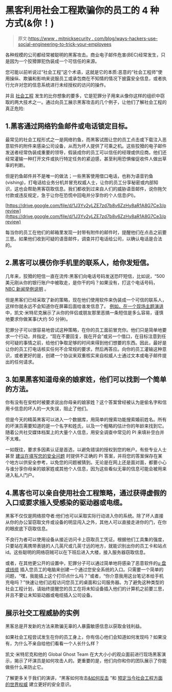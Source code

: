 # 黑客利用社会工程欺骗你的员工的 4 种方式(&你！)

> 原文:[https://www . mitnicksecurity . com/blog/ways-hackers-use-social-engineering-to-trick-your-employees](https://www.mitnicksecurity.com/blog/ways-hackers-use-social-engineering-to-trick-your-employees)

各种规模的公司都经常被聪明的黑客攻击。商业电子邮件危害(BEC)经常发生，只是因为一个狡猾罪犯伪装成一个可信任的来源。

您可能以前听说过“社会工程”这个术语，这就是它的本质:恶意的“社会工程师”使用操纵、欺骗和影响来说服员工或承包商在不知情的情况下披露安全信息，或者执行允许对您的信息系统进行未经授权的访问的操作。

并且 [<u>社会工程</u>](/social-engineering-strength-testing) 发生的比你想象的要多，它是犯罪分子用来从像你这样的组织中窃取的两大技术之一。通过向员工展示黑客攻击的几个例子，让他们了解社会工程的真正危险:

## 1.黑客通过网络钓鱼邮件或电话锁定目标。

最常见的社会工程形式之一是网络钓鱼，而黑客试图让您的员工点击或下载注入恶意软件的附件来感染公司设备，从而为坏人提供了可乘之机。这些狡猾的电子邮件发送者经常伪装成重要的领导，假装成你的员工可以信任的经理或供应商。他们还经常灌输一种打开文件或执行特定任务的紧迫感，甚至利用恐惧催促收件人做出草率的判断。

但是钓鱼邮件并不是唯一的做法；一些黑客使用借口电话，也称为语音钓鱼(vishing)，打电话给业务分机并冒充权威人士，让你的员工分享秘密或内部知识，这也会帮助黑客窃取信息。我们都收到过来自人们的威胁语音邮件，说你拖欠付款或违反规定，急于让你在恐慌中回电并分享你的个人信息(PI)。

[https://drive.google.com/file/d/1J3Yv2yLZE7zd7b8v6ZzHy8aR1A8G7Ce3/preview](https://drive.google.com/file/d/1J3Yv2yLZE7zd7b8v6ZzHy8aR1A8G7Ce3/preview)

每当你的员工在他们的邮箱里发现一封带有附件的邮件时，提醒他们在点击之前要三思。如果他们收到可疑的语音邮件，调查并打电话给公司，以确认电话是合法的。

## 2.黑客可以模仿你手机里的联系人，给你发短信。

几年来，狡猾的短信一直在流传:黑客们向电话号码发送恐吓短信，比如说，“500 美元刚从你的银行账户中被取走，是你干的吗？如果没有，打这个电话号码， [<u>NBC 新闻举例说明</u>](https://www.nbcnews.com/tech/security/how-cyber-criminals-are-targeting-you-through-text-messages-n782671) 。

但是黑客们已经采取了新的策略，现在他们使用软件来伪装成一个可信的联系人，这样你就永远不会知道你在屏幕后面给谁发信息了。 [<u>例如，在一个现场主题演讲</u>](https://www.youtube.com/watch?v=NtzZBTjKngw) 中，凯文·米特尼克展示了从你的伴侣或朋友那里恶搞一条短信是多么容易，谨慎地要求你做某事(大约 50 分钟)。

犯罪分子可以很容易地尝试这种策略，在你的员工面前冒充你。他们只是简单地要求一个行动，并指定，“现在不要回复，我在开会”或另一个借口，在目标注意到任何可疑的事情之前，给他们争取足够的时间来得到他们想要的东西。因此，最好是让你的员工打电话核实任何不合常规的要求，然后再答应。向你的员工灌输这种意识，或者更好的是，创建一个协议来双重核实来自权威人士通过文本或电子邮件提出的任何请求。

## 3.如果黑客知道母亲的娘家姓，他们可以找到一个简单的方法。

你有没有在安检时被要求说出你母亲的娘家姓？这个答案曾经被认为是偷名字和信用卡信息的坏人的一大失误，阻止了他们。

但是今天的精英黑客可以进入一个数据库，用简单的搜索功能搜索婚前姓名。所有的坏演员需要知道的是一个名字和姓氏，以及一个粗略的估计你的年龄来找到它。随着公共社交媒体档案上的大量个人信息，用安全调查中常见的 PI 来填补空白并不太难。

一如既往，要求多因素认证是首选，以避免错误的授权到您的帐户。有些专业人士甚至 [<u>建议在填写您的安全问题</u>](https://www.nytimes.com/2017/12/28/opinion/sunday/internet-security-questions.html) 时提供不正确的 PI 答案，并将您的答案保存在某个地方以供安全参考，以免您的问题被猜到。无论是在网上还是面对面，都要小心与谁分享你母亲的娘家姓或其他个人信息，因为这些看似无辜的信息可能会被用来进入私人门户。

## 4.黑客也可以亲自使用社会工程策略，通过获得虚假的入口或要求插入受感染的驱动器或电缆。

黑客不仅仅是网络掠夺者:他们也可以采取实际行动进入你的系统。除了坏人直接从你的办公室窃取文件或设备的明显闯入之外，其他人可以直接走进你的门，在你的眼皮底下窃取信息。

不良行为者可以使用设备从接近访问卡上窃取员工凭证。根据他们工具集的强度，只要站在离携带表链的人几英尺或几英寸远的地方，就能识别出你的员工卡和站点 id。这些聪明的网络窃贼可以在下班后进入大楼，接入服务器窃取信息。

或者，在其他更公开的设置中，犯罪分子可以通过简单地将感染了恶意软件的[<u>u 盘或线缆</u>](/blog/the-latest-malware-threat-the-usb-ninja-cable) 插入您员工的电脑来创建一个通过您安全系统的入口。只需要一个简单的问题，“嘿，我能插上这个打印点什么吗？”或者，“你介意我用这台笔记本给手机充电吗？”快速让他们远程访问您员工的桌面和公司服务器。为了避免这种类型的社会工程计划，请始终提醒您的员工在将未知设备插入他们的计算机之前要三思，并且不要让未知驱动器或电缆插入公司设备。

## 展示社交工程威胁的实例

黑客总是开发新的方法来欺骗无辜的人暴露敏感信息以获取金钱利益。

如果社会工程尝试发生在你的员工身上，你有信心他们会知道如何发现吗？如果没有，为什么不亲自给他们看看一个人长什么样？

凯文·米特尼克和他的 Global Ghost Team 在大大小小的观众面前进行现场黑客演示，揭示了坏演员是如何攻击人的。更重要的是，他们向你和你的团队展示了你能做些什么来防止它。

了解更多关于我们的演讲，“黑客如何攻击[<u>&如何反击</u>](/speaking-topics) ”和 [<u>预定当今社会工程方面的世界权威</u>](/hire-kevin-mitnick-to-speak-mitnick-security) 建立更好的安全意识。